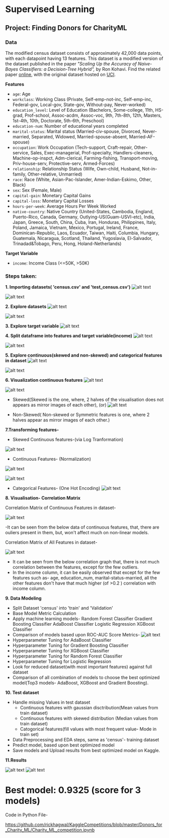 # Supervised Learning
## Project: Finding Donors for CharityML


### Data

The modified census dataset consists of approximately 42,000 data points, with each datapoint having 13 features. This dataset is a modified version of the dataset published in the paper *"Scaling Up the Accuracy of Naive-Bayes Classifiers: a Decision-Tree Hybrid",* by Ron Kohavi. Find the related paper [online](https://www.aaai.org/Papers/KDD/1996/KDD96-033.pdf), with the original dataset hosted on [UCI](https://archive.ics.uci.edu/ml/datasets/Census+Income).

**Features**
- `age`: Age
- `workclass`: Working Class (Private, Self-emp-not-inc, Self-emp-inc, Federal-gov, Local-gov, State-gov, Without-pay, Never-worked)
- `education_level`: Level of Education (Bachelors, Some-college, 11th, HS-grad, Prof-school, Assoc-acdm, Assoc-voc, 9th, 7th-8th, 12th, Masters, 1st-4th, 10th, Doctorate, 5th-6th, Preschool)
- `education-num`: Number of educational years completed
- `marital-status`: Marital status (Married-civ-spouse, Divorced, Never-married, Separated, Widowed, Married-spouse-absent, Married-AF-spouse)
- `occupation`: Work Occupation (Tech-support, Craft-repair, Other-service, Sales, Exec-managerial, Prof-specialty, Handlers-cleaners, Machine-op-inspct, Adm-clerical, Farming-fishing, Transport-moving, Priv-house-serv, Protective-serv, Armed-Forces)
- `relationship`: Relationship Status (Wife, Own-child, Husband, Not-in-family, Other-relative, Unmarried)
- `race`: Race (White, Asian-Pac-Islander, Amer-Indian-Eskimo, Other, Black)
- `sex`: Sex (Female, Male)
- `capital-gain`: Monetary Capital Gains
- `capital-loss`: Monetary Capital Losses
- `hours-per-week`: Average Hours Per Week Worked
- `native-country`: Native Country (United-States, Cambodia, England, Puerto-Rico, Canada, Germany, Outlying-US(Guam-USVI-etc), India, Japan, Greece, South, China, Cuba, Iran, Honduras, Philippines, Italy, Poland, Jamaica, Vietnam, Mexico, Portugal, Ireland, France, Dominican-Republic, Laos, Ecuador, Taiwan, Haiti, Columbia, Hungary, Guatemala, Nicaragua, Scotland, Thailand, Yugoslavia, El-Salvador, Trinadad&Tobago, Peru, Hong, Holand-Netherlands)

**Target Variable**
- `income`: Income Class (<=50K, >50K)

### Steps taken:
**1. Importing datasets( 'census.csv' and 'test_census.csv')**
![alt text](https://github.com/rickhagwal/KaggleCompetitions/blob/master/Donors_for_Charity_ML/images/data.PNG)

![alt text](https://github.com/rickhagwal/KaggleCompetitions/blob/master/Donors_for_Charity_ML/images/test.PNG)

**2. Explore datasets**
![alt text](https://github.com/rickhagwal/KaggleCompetitions/blob/master/Donors_for_Charity_ML/images/data_info.PNG)

![alt text](https://github.com/rickhagwal/KaggleCompetitions/blob/master/Donors_for_Charity_ML/images/train_info.PNG)

**3. Explore target variable**
![alt text](https://github.com/rickhagwal/KaggleCompetitions/blob/master/Donors_for_Charity_ML/images/Data_exploration.PNG)

**4. Split dataframe into features and target variable(income)**
![alt text](https://github.com/rickhagwal/KaggleCompetitions/blob/master/Donors_for_Charity_ML/images/Split_data_features.PNG)

![alt text](https://github.com/rickhagwal/KaggleCompetitions/blob/master/Donors_for_Charity_ML/images/split_data_income.PNG)

**5. Explore continuous(skewed and non-skewed) and categorical features in dataset**
![alt text](https://github.com/rickhagwal/KaggleCompetitions/blob/master/Donors_for_Charity_ML/images/Unique_val_categorical.PNG)

![alt text](https://github.com/rickhagwal/KaggleCompetitions/blob/master/Donors_for_Charity_ML/images/cont_categ_features.PNG)

**6. Visualization continuous features**
![alt text](https://github.com/rickhagwal/KaggleCompetitions/blob/master/Donors_for_Charity_ML/images/visualise_contin_1.PNG)

![alt text](https://github.com/rickhagwal/KaggleCompetitions/blob/master/Donors_for_Charity_ML/images/visualise_contin_2.PNG)

- Skewed(Skewed is the one, where, 2 halves of the visualisation does not appears as mirror images of each other), (or)
![alt text](https://github.com/rickhagwal/KaggleCompetitions/blob/master/Donors_for_Charity_ML/images/Skewed_distr_cont_1.PNG)

- Non-Skewed( Non-skewed or Symmetric features is one, where 2 halves appear as mirror images of each other.) 

**7.Transforming features-**
- Skewed Continuous features-(via Log Tranformation)

![alt text](https://github.com/rickhagwal/KaggleCompetitions/blob/master/Donors_for_Charity_ML/images/Skewed_distr_cont_2.PNG)

- Continuous Features- (Normalization)

![alt text](https://github.com/rickhagwal/KaggleCompetitions/blob/master/Donors_for_Charity_ML/images/Normalize_features.PNG)

![alt text](https://github.com/rickhagwal/KaggleCompetitions/blob/master/Donors_for_Charity_ML/images/features_after_normalize.PNG)

- Categorical Features- (One Hot Encoding)
![alt text](https://github.com/rickhagwal/KaggleCompetitions/blob/master/Donors_for_Charity_ML/images/one_hot_categ.PNG)

**8. Visualisation- Correlation Matrix**

Correlation Matrix of Continuous Features in dataset-

![alt text](https://github.com/rickhagwal/KaggleCompetitions/blob/master/Donors_for_Charity_ML/images/corelation_cont.PNG)

-It can be seen from the below data of continuous features, that, there are ouliers present in them, but, won't affect much on non-linear models.

Correlation Matrix of All Features in dataset-

![alt text](https://github.com/rickhagwal/KaggleCompetitions/blob/master/Donors_for_Charity_ML/images/corelation_all.PNG)
- It can be seen from the below correlation graph that, there is not much correlation between the features, except for the few outliers.
- In the income column, it can be easily observed that except for the few features such as- age, education_num, marital-status-married,
 all the other features don't have that much higher (of >0.2 ) correlation with income column.

**9. Data Modeling**
-   Split Dataset 'census' into 'train' and 'Validation'
-   Base Model Metric Calculation
-   Apply machine learning models- 
      Random Forest Classifier
      Gradient Boosting Classifier
      AdaBoost Classifier
      Logistic Regression
      XGBoost Classifier
-   Comparison of models based upon ROC-AUC Score Metrics-
![alt text](https://github.com/rickhagwal/KaggleCompetitions/blob/master/Donors_for_Charity_ML/images/metrics_calc_All_models.PNG)
-   Hyperparameter Tuning for AdaBoost Classifier
-   Hyperparameter Tuning for Gradient Boosting Classifier
-   Hyperparameter Tuning for XGBoost Classifier
-   Hyperparameter Tuning for Random Forest Classifier
-   Hyperparameter Tuning for Logistic Regression
-   Look for reduced dataset(with most important features) against full dataset
-   Comparison of all combination of models to choose the best optimized model(Top3 models- AdaBoost, XGBoost and Gradient Boosting).

**10. Test dataset**
-   Handle missing Values in test dataset
      - Continuous features with gaussian disctribution(Mean values from train dataset)
     -  Continuous features with skewed distribution (Median values from train dataset)
     -  Catogorical features(fill values with most frequent value- Mode in train set)
-   Data Preprocessing and EDA steps, same as 'census'- training dataset
-   Predict model, based upon best optimized model
-   Save models and Upload results from best optimized model on Kaggle.

**11.Results**

![alt text](https://github.com/rickhagwal/KaggleCompetitions/blob/master/Donors_for_Charity_ML/images/result-1.PNG)
![alt text](https://github.com/rickhagwal/KaggleCompetitions/blob/master/Donors_for_Charity_ML/images/result-2.PNG)

#     Best model:  0.9325 (score for 3 models)

Code in Python File-

https://github.com/rickhagwal/KaggleCompetitions/blob/master/Donors_for_Charity_ML/Charity_ML_competition.ipynb

